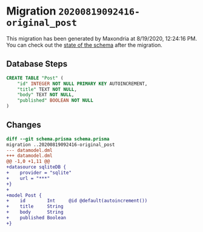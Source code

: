 # Migration `20200819092416-original_post`

This migration has been generated by Maxondria at 8/19/2020, 12:24:16 PM.
You can check out the [state of the schema](./schema.prisma) after the migration.

## Database Steps

```sql
CREATE TABLE "Post" (
    "id" INTEGER NOT NULL PRIMARY KEY AUTOINCREMENT,
    "title" TEXT NOT NULL,
    "body" TEXT NOT NULL,
    "published" BOOLEAN NOT NULL
)
```

## Changes

```diff
diff --git schema.prisma schema.prisma
migration ..20200819092416-original_post
--- datamodel.dml
+++ datamodel.dml
@@ -1,0 +1,11 @@
+datasource sqliteDB {
+    provider = "sqlite"
+    url = "***"
+}
+
+model Post {
+    id        Int     @id @default(autoincrement())
+    title     String
+    body      String
+    published Boolean
+}
```


